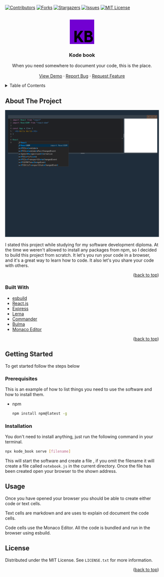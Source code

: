 <div id="top"></div>

[![Contributors][contributors-shield]][contributors-url]
[![Forks][forks-shield]][forks-url]
[![Stargazers][stars-shield]][stars-url]
[![Issues][issues-shield]][issues-url]
[![MIT License][license-shield]][license-url]




<!-- PROJECT LOGO -->
<br />
<div align="center">
  <a href="https://github.com/spiceydev/spicey_ide">
    <img src="images/logo.png" alt="Logo" width="80" height="80">
  </a>

<h3 align="center">Kode book</h3>

  <p align="center">
    When you need somewhere to document your code, this is the place.
    <br />
    <br />
    <a href="https://github.com/spiceydev/spicey_ide">View Demo</a>
    ·
    <a href="https://github.com/spiceydev/spicey_ide/issues">Report Bug</a>
    ·
    <a href="https://github.com/spiceydev/spicey_ide/issues">Request Feature</a>
  </p>
</div>



<!-- TABLE OF CONTENTS -->
<details>
  <summary>Table of Contents</summary>
  <ol>
    <li>
      <a href="#about-the-project">About The Project</a>
      <ul>
        <li><a href="#built-with">Built With</a></li>
      </ul>
    </li>
    <li>
      <a href="#getting-started">Getting Started</a>
      <ul>
        <li><a href="#prerequisites">Prerequisites</a></li>
        <li><a href="#installation">Installation</a></li>
      </ul>
    </li>
    <li><a href="#usage">Usage</a></li>
    <li><a href="#contributing">Contributing</a></li>
    <li><a href="#license">License</a></li>
    <li><a href="#contact">Contact</a></li>
    <li><a href="#acknowledgments">Acknowledgments</a></li>
  </ol>
</details>



<!-- ABOUT THE PROJECT -->
## About The Project

[![Product Name Screen Shot][product-screenshot]](https://example.com)

I stated this project while studying for my software development diploma. At the time we weren't allowed to install any packages from npm, so I decided to build this project from scratch. It let's you run your code in a browser, and it's a great way to learn how to code. It also let's you share your code with others.

<p align="right">(<a href="#top">back to top</a>)</p>



### Built With

* [esbuild](https://esbuild.github.io/)
* [React.js](https://reactjs.org/)
* [Express](https://expressjs.com/)
* [Lerna](https://github.com/lerna/lerna)
* [Commander](https://www.npmjs.com/package/commander#commanderjs)
* [Bulma](https://bulma.io/)
* [Monaco Editor](https://microsoft.github.io/monaco-editor/)


<p align="right">(<a href="#top">back to top</a>)</p>



<!-- GETTING STARTED -->
## Getting Started
To get started follow the steps below

### Prerequisites

This is an example of how to list things you need to use the software and how to install them.
* npm
  ```sh
  npm install npm@latest -g
  ```

### Installation
You don't need to install anything, just run the following command in your terminal.
```sh
npx kode_book serve [filename]
```
This will start the software and create a file , if you omit the filename it will create a file called `notebook.js` in the current directory. Once the file has been created open your browser to the shown address.

<!-- USAGE EXAMPLES -->
## Usage

Once you have opened your browser you should be able to create either code or text cells. 

Text cells are markdown and are uses to explain od document the code cells.

Code cells use the Monaco Editor. All the code is bundled and run in the browser using esbuild.



<!-- LICENSE -->
## License

Distributed under the MIT License. See `LICENSE.txt` for more information.

<p align="right">(<a href="#top">back to top</a>)</p>




<!-- MARKDOWN LINKS & IMAGES -->
<!-- https://www.markdownguide.org/basic-syntax/#reference-style-links -->
[contributors-shield]: https://img.shields.io/github/contributors/spiceydev/spicey_ide.svg?style=for-the-badge
[contributors-url]: https://github.com/spiceydev/spicey_ide/graphs/contributors
[forks-shield]: https://img.shields.io/github/forks/spiceydev/spicey_ide.svg?style=for-the-badge
[forks-url]: https://github.com/spiceydev/spicey_ide/network/members
[stars-shield]: https://img.shields.io/github/stars/spiceydev/spicey_ide.svg?style=for-the-badge
[stars-url]: https://github.com/spiceydev/spicey_ide/stargazers
[issues-shield]: https://img.shields.io/github/issues/spiceydev/spicey_ide.svg?style=for-the-badge
[issues-url]: https://github.com/spiceydev/spicey_ide/issues
[license-shield]: https://img.shields.io/github/license/spiceydev/spicey_ide.svg?style=for-the-badge
[license-url]: https://github.com/spiceydev/spicey_ide/blob/master/LICENSE.txt

[product-screenshot]: images/screenshot.png